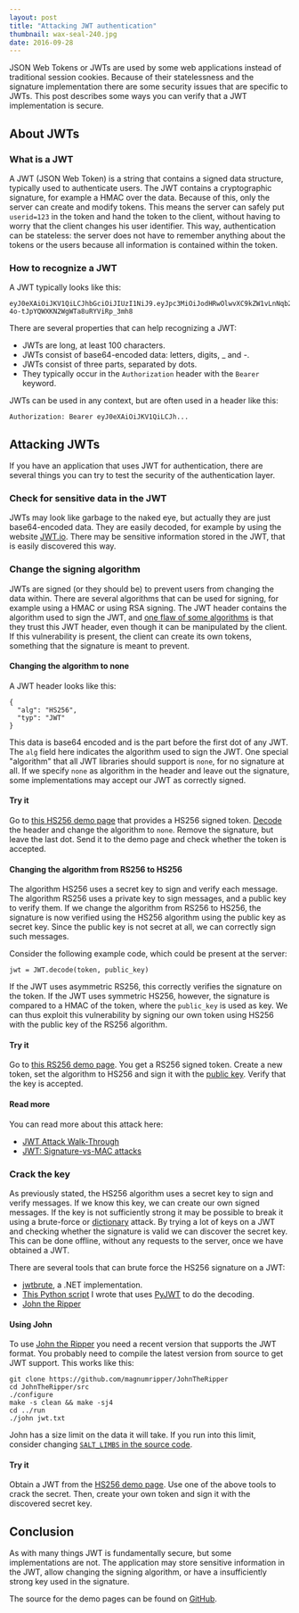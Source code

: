```yaml
---
layout: post
title: "Attacking JWT authentication"
thumbnail: wax-seal-240.jpg
date: 2016-09-28
---
```


JSON Web Tokens or JWTs are used by some web applications instead of traditional session cookies. Because of their statelessness and the signature implementation there are some security issues that are specific to JWTs. This post describes some ways you can verify that a JWT implementation is secure.

## About JWTs

### What is a JWT

A JWT (JSON Web Token) is a string that contains a signed data structure, typically used to authenticate users. The JWT contains a cryptographic signature, for example a HMAC over the data. Because of this, only the server can create and modify tokens. This means the server can safely put `userid=123` in the token and hand the token to the client, without having to worry that the client changes his user identifier. This way, authentication can be stateless: the server does not have to remember anything about the tokens or the users because all information is contained within the token.

### How to recognize a JWT

A JWT typically looks like this:

    eyJ0eXAiOiJKV1QiLCJhbGciOiJIUzI1NiJ9.eyJpc3MiOiJodHRwOlwvXC9kZW1vLnNqb2VyZGxhbmdrZW1wZXIubmxcLyIsImlhdCI6MTQ3NDM1NzIzMywiZXhwIjoxNDc0MzU3MzUzLCJkYXRhIjp7ImhlbGxvIjoid29ybGQifX0.HAveF7AqeKj-4o-tJpYQWXKN2WgWTa8uRYViRp_3mh8

There are several properties that can help recognizing a JWT:

* JWTs are long, at least 100 characters.
* JWTs consist of base64-encoded data: letters, digits, _ and -.
* JWTs consist of three parts, separated by dots.
* They typically occur in the `Authorization` header with the `Bearer` keyword.

JWTs can be used in any context, but are often used in a header like this:

    Authorization: Bearer eyJ0eXAiOiJKV1QiLCJh...

## Attacking JWTs

If you have an application that uses JWT for authentication, there are several things you can try to test the security of the authentication layer.

### Check for sensitive data in the JWT

JWTs may look like garbage to the naked eye, but actually they are just base64-encoded data. They are easily decoded, for example by using the website [JWT.io](https://jwt.io/). There may be sensitive information stored in the JWT, that is easily discovered this way.

### Change the signing algorithm

JWTs are signed (or they should be) to prevent users from changing the data within. There are several algorithms that can be used for signing, for example using a HMAC or using RSA signing. The JWT header contains the algorithm used to sign the JWT, and [one flaw of some algorithms](https://auth0.com/blog/critical-vulnerabilities-in-json-web-token-libraries/) is that they trust this JWT header, even though it can be manipulated by the client. If this vulnerability is present, the client can create its own tokens, something that the signature is meant to prevent.

#### Changing the algorithm to none

A JWT header looks like this:

    {
      "alg": "HS256",
      "typ": "JWT"
    }

This data is base64 encoded and is the part before the first dot of any JWT. The `alg` field here indicates the algorithm used to sign the JWT. One special "algorithm" that all JWT libraries should support is `none`, for no signature at all. If we specify `none` as algorithm in the header and leave out the signature, some implementations may accept our JWT as correctly signed.

#### Try it

Go to [this HS256 demo page](https://demo.sjoerdlangkemper.nl/jwtdemo/hs256.php) that provides a HS256 signed token. [Decode](https://jwt.io/) the header and change the algorithm to `none`. Remove the signature, but leave the last dot. Send it to the demo page and check whether the token is accepted.

#### Changing the algorithm from RS256 to HS256

The algorithm HS256 uses a secret key to sign and verify each message. The algorithm RS256 uses a private key to sign messages, and a public key to verify them. If we change the algorithm from RS256 to HS256, the signature is now verified using the HS256 algorithm using the public key as secret key. Since the public key is not secret at all, we can correctly sign such messages. 

Consider the following example code, which could be present at the server:

    jwt = JWT.decode(token, public_key)

If the JWT uses asymmetric RS256, this correctly verifies the signature on the token. If the JWT uses symmetric HS256, however, the signature is compared to a HMAC of the token, where the `public_key` is used as key. We can thus exploit this vulnerability by signing our own token using HS256 with the public key of the RS256 algorithm.

#### Try it

Go to [this RS256 demo page](https://demo.sjoerdlangkemper.nl/jwtdemo/rs256.php). You get a RS256 signed token. Create a new token, set the algorithm to HS256 and sign it with the [public key](https://demo.sjoerdlangkemper.nl/jwtdemo/public.pem). Verify that the key is accepted.

#### Read more

You can read more about this attack here:

* [JWT Attack Walk-Through](https://www.nccgroup.com/ae/about-us/newsroom-and-events/blogs/2019/january/jwt-attack-walk-through/)
* [JWT: Signature-vs-MAC attacks](https://snikt.net/blog/2019/05/16/jwt-signature-vs-mac-attacks/)

### Crack the key

As previously stated, the HS256 algorithm uses a secret key to sign and verify messages. If we know this key, we can create our own signed messages. If the key is not sufficiently strong it may be possible to break it using a brute-force or [dictionary](https://github.com/wallarm/jwt-secrets) attack. By trying a lot of keys on a JWT and checking whether the signature is valid we can discover the secret key. This can be done offline, without any requests to the server, once we have obtained a JWT.

There are several tools that can brute force the HS256 signature on a JWT:

* [jwtbrute](https://github.com/jmaxxz/jwtbrute), a .NET implementation.
* [This Python script](https://github.com/Sjord/jwtcrack/blob/master/crackjwt.py) I wrote that uses [PyJWT](https://github.com/jpadilla/pyjwt) to do the decoding.
* [John the Ripper](https://github.com/magnumripper/JohnTheRipper)

#### Using John

To use [John the Ripper](https://github.com/magnumripper/JohnTheRipper) you need a recent version that supports the JWT format. You probably need to compile the latest version from source to get JWT support. This works like this:

    git clone https://github.com/magnumripper/JohnTheRipper
    cd JohnTheRipper/src
    ./configure
    make -s clean && make -sj4
    cd ../run
    ./john jwt.txt

John has a size limit on the data it will take. If you run into this limit, consider changing [`SALT_LIMBS` in the source code](https://github.com/magnumripper/JohnTheRipper/blob/bleeding-jumbo/src/hmacSHA256_fmt_plug.c#L64).

#### Try it

Obtain a JWT from the [HS256 demo page](https://demo.sjoerdlangkemper.nl/jwtdemo/hs256.php). Use one of the above tools to crack the secret. Then, create your own token and sign it with the discovered secret key.

## Conclusion

As with many things JWT is fundamentally secure, but some implementations are not. The application may store sensitive information in the JWT, allow changing the signing algorithm, or have a insufficiently strong key used in the signature.

The source for the demo pages can be found on [GitHub](https://github.com/Sjord/jwtdemo/).
